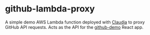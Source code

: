 # github-lambda-proxy
A simple demo AWS Lambda function deployed with [Claudia](https://claudiajs.com) to proxy GitHub API requests. Acts as the API for the [github-demo](https://github.com/berberi/github-demo) React app.
